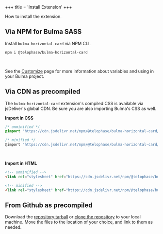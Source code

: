 +++
title = 'Install Extension'
+++

How to install the extension.

## Via NPM for Bulma SASS
Install `bulma-horizontal-card` via NPM CLI.
```sh
npm i @telophase/bulma-horizontal-card
```
<br/>

See the [Customize](customize) page for more information about variables and using in your Bulma project.

## Via CDN as precompiled
The `bulma-horizontal-card` extension's compiled CSS is available via jsDeliver's global CDN. Be sure you are also importing Bulma's CSS as well.

**Import in CSS**

```css
/* unminified */
@import "https://cdn.jsdelivr.net/npm/@telophase/bulma-horizontal-card/css/bulma-horizontal-card.css"

/* minified */
@import "https://cdn.jsdelivr.net/npm/@telophase/bulma-horizontal-card/css/bulma-horizontal-card.min.css"
```
<br>

**Import in HTML**
```html
<!-- unminified -->
<link rel="stylesheet" href="https://cdn.jsdelivr.net/npm/@telophase/bulma-horizontal-card/css/bulma-horizontal-card.css">

<!-- minified -->
<link rel="stylesheet" href="https://cdn.jsdelivr.net/npm/@telophase/bulma-horizontal-card/css/bulma-horizontal-card.min.css">
```

## From Github as precompiled
Download the [repository tarball](https://github.com/telophase/bulma-horizontal-card/archive/refs/heads/main.zip) or [clone the repository](https://github.com/telophase/bulma-horizontal-card.git) to your local machine. Move the files to the location of your choice, and link to them as needed.